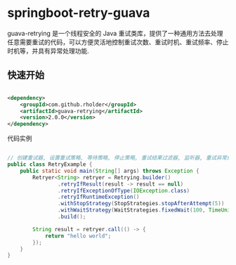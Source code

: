 # springboot-retry-guava

guava-retrying 是一个线程安全的 Java 重试类库，提供了一种通用方法去处理任意需要重试的代码，可以方便灵活地控制重试次数、重试时机、重试频率、停止时机等，并具有异常处理功能.

## 快速开始

```xml

<dependency>
    <groupId>com.github.rholder</groupId>
    <artifactId>guava-retrying</artifactId>
    <version>2.0.0</version>
</dependency>
```

代码实例

```java

// 创建重试器, 设置重试策略, 等待策略, 停止策略, 重试结果过滤器, 监听器, 重试异常处理器
public class RetryExample {
    public static void main(String[] args) throws Exception {
        Retryer<String> retryer = Retrying.builder()
                .retryIfResult(result -> result == null)
                .retryIfExceptionOfType(IOException.class)
                .retryIfRuntimeException()
                .withStopStrategy(StopStrategies.stopAfterAttempt(5))
                .withWaitStrategy(WaitStrategies.fixedWait(100, TimeUnit.MILLISECONDS))
                .build();

        String result = retryer.call(() -> {
            return "hello world";
        });
    }
}
```